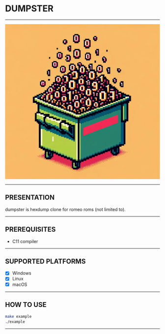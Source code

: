 # DUMPSTER

---

![text](dumpster.webp)

---

## PRESENTATION

dumpster is hexdump clone for romeo roms (not limited to).

---

## PREREQUISITES

* C11 compiler

---

## SUPPORTED PLATFORMS

- [X] Windows
- [X] Linux
- [X] macOS

---

## HOW TO USE

```sh
make example
./example
```

---
